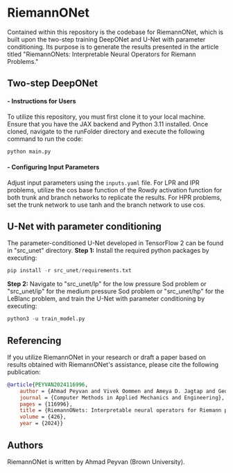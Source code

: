 # RiemannONet

Contained within this repository is the codebase for RiemannONet, which is built upon the two-step training DeepONet and U-Net with parameter conditioning. Its purpose is to generate the results presented in the article titled "RiemannONets: Interpretable Neural Operators for Riemann Problems."

## Two-step DeepONet
#### - Instructions for Users

To utilize this repository, you must first clone it to your local machine. Ensure that you have the JAX backend and Python 3.11 installed. Once cloned, navigate to the runFolder directory and execute the following command to run the code:
```python
python main.py
```
#### - Configuring Input Parameters
Adjust input parameters using the `inputs.yaml` file. For LPR and IPR problems, utilize the cos base function of the Rowdy activation function for both trunk and branch networks to replicate the results. For HPR problems, set the trunk network to use tanh and the branch network to use cos. 

## U-Net with parameter conditioning

The parameter-conditioned U-Net developed in TensorFlow 2 can be found in "src_unet" directory. 
**Step 1:** Install the required python packages by executing:
```python
pip install -r src_unet/requirements.txt
```
**Step 2:** Navigate to "src_unet/lp" for the low pressure Sod problem or "src_unet/ip" for the medium pressure Sod problem or "src_unet/hp" for the LeBlanc problem, and train the U-Net with parameter conditioning by executing:
```python
python3 -u train_model.py
```

## Referencing

If you utilize RiemannONet in your research or draft a paper based on results obtained with RiemannONet's assistance, please cite the following publication:

```bibtex
@article{PEYVAN2024116996,
	author = {Ahmad Peyvan and Vivek Oommen and Ameya D. Jagtap and George Em Karniadakis},
	journal = {Computer Methods in Applied Mechanics and Engineering},
	pages = {116996},
	title = {RiemannONets: Interpretable neural operators for Riemann problems},
	volume = {426},
	year = {2024}}
```
## Authors
RiemannONet is written by Ahmad Peyvan (Brown University).


